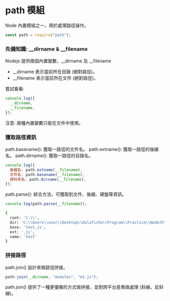 # path 模組

Node 內置模組之一，用於處理路徑操作。

```js
const path = require("path");
```

### 先備知識: \_\_dirname & \_\_filename

Nodejs 提供兩個內置變數，\_\_dirname 及 \_\_filename

- \_\_dirname 表示當前所在目錄 (絕對路徑)。
- \_\_filename 表示當前所在文件 (絕對路徑)。

嘗試看看:

```js
console.log({
  __dirname,
  __filename,
});
```

注意: 兩種內置變數只能在文件中使用。

### 獲取路徑資訊

path.basename(): 獲取一路徑的文件名。
path.extname(): 獲取一路徑的後綴名。
path.dirname(): 獲取一路徑的目錄名。

```js
console.log({
  後綴名: path.extname(__filename),
  文件名: path.basename(__filename),
  資料夾名: path.dirname(__filename),
});
```

path.parse(): 綜合方法，可獲取到文件、後綴、硬盤等資訊。

```js
console.log(path.parse(__filename));
```

```bash
{
  root: 'C:\\',
  dir: 'C:\\Users\\user\\Desktop\\Dalufishe\\Program\\Practice\\NodeJS\\new',
  base: 'test.js',
  ext: '.js',
  name: 'test'
}
```

### 拼接路徑

path.join() 設計來做路徑拼接。

```js
path.join(__dirname, "modules", "m1.js");
```

path.join() 提供了一種更優雅的方式做拼接，並對跨平台差異做處理 (斜線，反斜線)。
